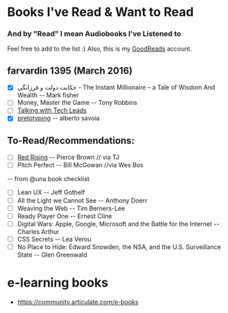 # Books I've Read & Want to Read
### And by "Read" I mean Audiobooks I've Listened to

Feel free to add to the list :) Also, this is my [GoodReads](https://www.goodreads.com/) account.

## farvardin 1395 (March 2016)

- [x] حکایت دولت و فرزانگی - ‫‪The‬‬ ‫‪Instant‬‬ ‫‪Millionaire‬‬ ‫–‬ ‫‪a‬‬ ‫‪Tale‬‬ ‫‪of‬‬ ‫‪Wisdom‬‬ ‫‪And‬‬ ‫‪Wealth‬‬ -- Mark fisher
- [ ] Money, Master the Game -- Tony Robbins
- [ ] [Talking with Tech Leads](https://www.goodreads.com/review/show/1221334358)
- [x] [pretotyping](http://pretotyping.ir/)  -- alberto savoia

To-Read/Recommendations:
---
- [ ] [Red Rising](http://www.audible.com/pd/Sci-Fi-Fantasy/Red-Rising-Audiobook/B00I2VWW5U/ref=a_search_c4_1_1_srImg?qid=1443799691&sr=1-1) -- Pierce Brown // via TJ
- [ ] Pitch Perfect -- Bill McGowan //via Wes Bos

-- from @una book checklist
- [ ] Lean UX -- Jeff Gothelf
- [ ] All the Light we Cannot See -- Anthony Doerr
- [ ] Weaving the Web -- Tim Berners-Lee
- [ ] Ready Player One -- Ernest Cline
- [ ] Digital Wars: Apple, Google, Microsoft and the Battle for the Internet -- Charles Arthur
- [ ] CSS Secrets -- Lea Verou
- [ ] No Place to Hide: Edward Snowden, the NSA, and the U.S. Surveillance State -- Glen Greenwald

# e-learning books 

- https://community.articulate.com/e-books
